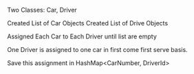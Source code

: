 
Two Classes: Car, Driver

Created List of Car Objects
Created List of Drive Objects

Assigned Each Car to Each Driver until list are empty

One Driver is assigned to one car in first come first serve basis.

Save this assignment in HashMap<CarNumber, DriverId>
